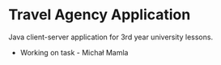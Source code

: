 # Travel Agency Application
Java client-server application for 3rd year university lessons.

- Working on task - Michał Mamla

